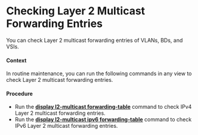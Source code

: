 Checking Layer 2 Multicast Forwarding Entries
=============================================

You can check Layer 2 multicast forwarding entries of VLANs, BDs, and VSIs.

#### Context

In routine maintenance, you can run the following commands in any view to check Layer 2 multicast forwarding entries.


#### Procedure

* Run the [**display l2-multicast forwarding-table**](cmdqueryname=display+l2-multicast+forwarding-table) command to check IPv4 Layer 2 multicast forwarding entries.
* Run the [**display l2-multicast ipv6 forwarding-table**](cmdqueryname=display+l2-multicast+ipv6+forwarding-table) command to check IPv6 Layer 2 multicast forwarding entries.